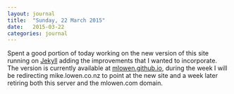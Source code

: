 ```yaml
---
layout: journal
title:  "Sunday, 22 March 2015"
date:   2015-03-22
categories: journal
---
```


Spent a good portion of today working on the new version of this site running on [Jekyll](http://jekyllrb.com/) adding the improvements that I wanted to incorporate. The version is currently available at [mlowen.github.io](http://mlowen.github.io/), during the week I will be redirecting mike.lowen.co.nz to point at the new site and a week later retiring both this server and the mlowen.com domain.
